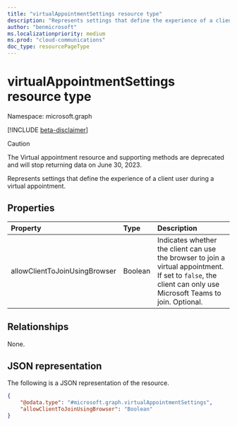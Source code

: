 ```yaml
---
title: "virtualAppointmentSettings resource type"
description: "Represents settings that define the experience of a client user during a virtual appointment."
author: "benmicrosoft"
ms.localizationpriority: medium
ms.prod: "cloud-communications"
doc_type: resourcePageType
---
```


# virtualAppointmentSettings resource type

Namespace: microsoft.graph

[!INCLUDE [beta-disclaimer](../../includes/beta-disclaimer.md)]

> [!CAUTION] 
  > The Virtual appointment resource and supporting methods are deprecated and will stop returning data on June 30, 2023.

Represents settings that define the experience of a client user during a virtual appointment.

## Properties
|Property|Type|Description|
|:---|:---|:---|
|allowClientToJoinUsingBrowser|Boolean|Indicates whether the client can use the browser to join a virtual appointment. If set to `false`, the client can only use Microsoft Teams to join. Optional.|

## Relationships
None.

## JSON representation
The following is a JSON representation of the resource.
<!-- {
  "blockType": "resource",
  "@odata.type": "microsoft.graph.virtualAppointmentSettings"
}
-->
``` json
{
    "@odata.type": "#microsoft.graph.virtualAppointmentSettings",
    "allowClientToJoinUsingBrowser": "Boolean"
}
```

